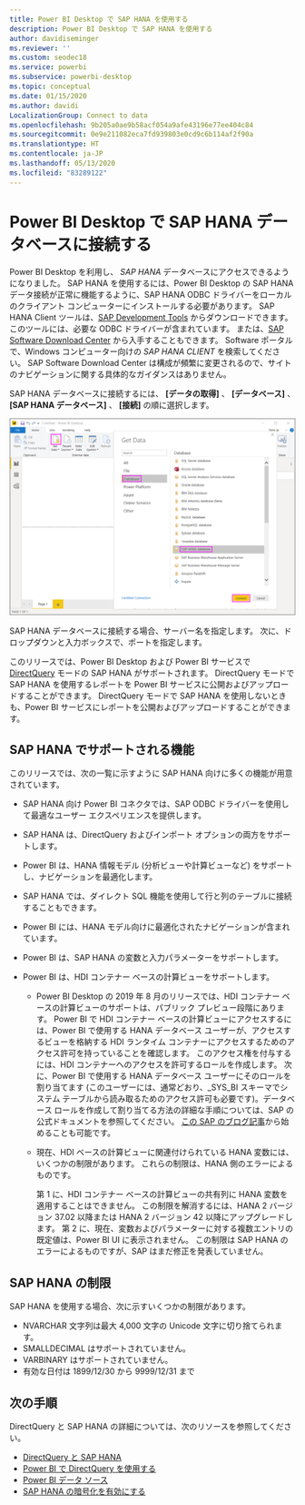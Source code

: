```yaml
---
title: Power BI Desktop で SAP HANA を使用する
description: Power BI Desktop で SAP HANA を使用する
author: davidiseminger
ms.reviewer: ''
ms.custom: seodec18
ms.service: powerbi
ms.subservice: powerbi-desktop
ms.topic: conceptual
ms.date: 01/15/2020
ms.author: davidi
LocalizationGroup: Connect to data
ms.openlocfilehash: 9b205a0ae9b58acf054a9afe43196e77ee404c84
ms.sourcegitcommit: 0e9e211082eca7fd939803e0cd9c6b114af2f90a
ms.translationtype: HT
ms.contentlocale: ja-JP
ms.lasthandoff: 05/13/2020
ms.locfileid: "83289122"
---
```

# <a name="connect-to-sap-hana-databases-in-power-bi-desktop"></a>Power BI Desktop で SAP HANA データベースに接続する

Power BI Desktop を利用し、 *SAP HANA* データベースにアクセスできるようになりました。 SAP HANA を使用するには、Power BI Desktop の SAP HANA データ接続が正常に機能するように、SAP HANA ODBC ドライバーをローカルのクライアント コンピューターにインストールする必要があります。 SAP HANA Client ツールは、[SAP Development Tools](https://tools.hana.ondemand.com/#hanatools) からダウンロードできます。このツールには、必要な ODBC ドライバーが含まれています。 または、[SAP Software Download Center](https://support.sap.com/en/my-support/software-downloads.html) から入手することもできます。 Software ポータルで、Windows コンピューター向けの *SAP HANA CLIENT* を検索してください。 SAP Software Download Center は構成が頻繁に変更されるので、サイトのナビゲーションに関する具体的なガイダンスはありません。

SAP HANA データベースに接続するには、 **[データの取得]** 、 **[データベース]** 、 **[SAP HANA データベース]** 、 **[接続]** の順に選択します。

![SAP HANA データベース、[データの取得] ダイアログ ボックス、Power BI Desktop](media/desktop-sap-hana/sap-hana-1.png)

SAP HANA データベースに接続する場合、サーバー名を指定します。 次に、ドロップダウンと入力ボックスで、ポートを指定します。

このリリースでは、Power BI Desktop および Power BI サービスで [DirectQuery](desktop-directquery-sap-hana.md) モードの SAP HANA がサポートされます。 DirectQuery モードで SAP HANA を使用するレポートを Power BI サービスに公開およびアップロードすることができます。 DirectQuery モードで SAP HANA を使用しないときも、Power BI サービスにレポートを公開およびアップロードすることができます。

## <a name="supported-features-for-sap-hana"></a>SAP HANA でサポートされる機能

このリリースでは、次の一覧に示すように SAP HANA 向けに多くの機能が用意されています。

* SAP HANA 向け Power BI コネクタでは、SAP ODBC ドライバーを使用して最適なユーザー エクスペリエンスを提供します。

* SAP HANA は、DirectQuery およびインポート オプションの両方をサポートします。

* Power BI は、HANA 情報モデル (分析ビューや計算ビューなど) をサポートし、ナビゲーションを最適化します。

* SAP HANA では、ダイレクト SQL 機能を使用して行と列のテーブルに接続することもできます。

* Power BI には、HANA モデル向けに最適化されたナビゲーションが含まれています。

* Power BI は、SAP HANA の変数と入力パラメーターをサポートします。

* Power BI は、HDI コンテナー ベースの計算ビューをサポートします。

  * Power BI Desktop の 2019 年 8 月のリリースでは、HDI コンテナー ベースの計算ビューのサポートは、パブリック プレビュー段階にあります。 Power BI で HDI コンテナー ベースの計算ビューにアクセスするには、Power BI で使用する HANA データベース ユーザーが、アクセスするビューを格納する HDI ランタイム コンテナーにアクセスするためのアクセス許可を持っていることを確認します。 このアクセス権を付与するには、HDI コンテナーへのアクセスを許可するロールを作成します。 次に、Power BI で使用する HANA データベース ユーザーにそのロールを割り当てます  (このユーザーには、通常どおり、\_SYS\_BI スキーマでシステム テーブルから読み取るためのアクセス許可も必要です)。データベース ロールを作成して割り当てる方法の詳細な手順については、SAP の公式ドキュメントを参照してください。 [この SAP のブログ記事](https://blogs.sap.com/2018/01/24/the-easy-way-to-make-your-hdi-container-accessible-to-a-classic-database-user/)から始めることも可能です。

  * 現在、HDI ベースの計算ビューに関連付けられている HANA 変数には、いくつかの制限があります。 これらの制限は、HANA 側のエラーによるものです。
  
    第 1 に、HDI コンテナー ベースの計算ビューの共有列に HANA 変数を適用することはできません。 この制限を解消するには、HANA 2 バージョン 37.02 以降または HANA 2 バージョン 42 以降にアップグレードします。 第 2 に、現在、変数およびパラメーターに対する複数エントリの既定値は、Power BI UI に表示されません。 この制限は SAP HANA のエラーによるものですが、SAP はまだ修正を発表していません。

## <a name="limitations-of-sap-hana"></a>SAP HANA の制限

SAP HANA を使用する場合、次に示すいくつかの制限があります。

* NVARCHAR 文字列は最大 4,000 文字の Unicode 文字に切り捨てられます。
* SMALLDECIMAL はサポートされていません。
* VARBINARY はサポートされていません。
* 有効な日付は 1899/12/30 から 9999/12/31 まで

## <a name="next-steps"></a>次の手順

DirectQuery と SAP HANA の詳細については、次のリソースを参照してください。

* [DirectQuery と SAP HANA](desktop-directquery-sap-hana.md)
* [Power BI で DirectQuery を使用する](desktop-directquery-about.md)
* [Power BI データ ソース](power-bi-data-sources.md)
* [SAP HANA の暗号化を有効にする](desktop-sap-hana-encryption.md)
